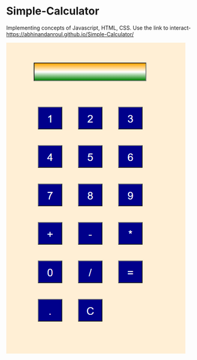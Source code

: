 # Simple-Calculator
Implementing concepts of Javascript, HTML, CSS.
Use the link to interact- https://abhinandanroul.github.io/Simple-Calculator/


![Image of Calculator](https://github.com/AbhinandanRoul/Simple-Calculator/blob/master/Snapshot.png)
